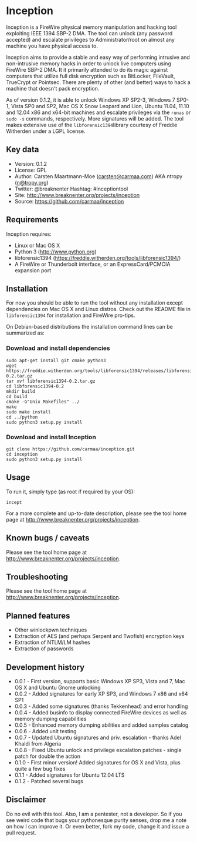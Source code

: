Inception
=========

Inception is a FireWire physical memory manipulation and hacking tool
exploiting IEEE 1394 SBP-2 DMA. The tool can unlock (any password accepted)
and escalate privileges to Administrator/root on almost any machine you have
physical access to.

Inception aims to provide a stable and easy way of performing intrusive and 
non-intrusive memory hacks in order to unlock live computers using FireWire 
SBP-2 DMA. It it primarily attended to do its magic against computers that 
utilize full disk encryption such as BitLocker, FileVault, TrueCrypt or 
Pointsec. There are plenty of other (and better) ways to hack a machine that 
doesn't pack encryption.

As of version 0.1.2, it is able to unlock Windows XP SP2-3, Windows 7 SP0-1,
Vista SP0 and SP2, Mac OS X Snow Leopard and Lion, Ubuntu 11.04, 11.10 and 12.04
x86 and x64-bit machines and escalate privileges via the `runas` or `sudo -s`
commands, respectively. More signatures will be added. The tool makes extensive
use of the `libforensic1394`library courtesy of Freddie Witherden under a LGPL
license.


Key data
--------

 * Version: 0.1.2
 * License: GPL
 * Author: 	Carsten Maartmann-Moe (carsten@carmaa.com) AKA ntropy (n@tropy.org)
 * Twitter: @breaknenter Hashtag: #inceptiontool
 * Site: 	http://www.breaknenter.org/projects/inception
 * Source: 	https://github.com/carmaa/inception


Requirements
------------

Inception requires:

 * Linux or Mac OS X
 * Python 3 (http://www.python.org)
 * libforensic1394 (https://freddie.witherden.org/tools/libforensic1394/)
 * A FireWire or Thunderbolt interface, or an ExpressCard/PCMCIA expansion port


Installation
------------

For now you should be able to run the tool without any installation except
dependencies on Mac OS X and Linux distros. Check out the README file in 
`libforensic1394` for installation and FireWire pro-tips.

On Debian-based distributions the installation command lines can be summarized
as:

### Download and install dependencies

	sudo apt-get install git cmake python3
	wget https://freddie.witherden.org/tools/libforensic1394/releases/libforensic1394-0.2.tar.gz
	tar xvf libforensic1394-0.2.tar.gz
	cd libforensic1394-0.2
	mkdir build
	cd build
	cmake -G"Unix Makefiles" ../
	make
	sudo make install
	cd ../python
	sudo python3 setup.py install

### Download and install Inception

	git clone https://github.com/carmaa/inception.git
	cd inception
	sudo python3 setup.py install


Usage
-----

To run it, simply type (as root if required by your OS):

	incept

For a more complete and up-to-date description, please see the tool home page 
at http://www.breaknenter.org/projects/inception.


Known bugs / caveats
--------------------

Please see the tool home page at http://www.breaknenter.org/projects/inception.
   

Troubleshooting
---------------

Please see the tool home page at http://www.breaknenter.org/projects/inception.


Planned features
----------------

 * Other winlockpwn techniques
 * Extraction of AES (and perhaps Serpent and Twofish) encryption keys
 * Extraction of NTLM/LM hashes
 * Extraction of passwords
 
 
Development history
-------------------
 
 * 0.0.1 - First version, supports basic Windows XP SP3, Vista and 7, Mac OS X
           and Ubuntu Gnome unlocking  
 * 0.0.2 - Added signatures for early XP SP3, and Windows 7 x86 and x64 SP1  
 * 0.0.3 - Added some signatures (thanks Tekkenhead) and error handling  
 * 0.0.4 - Added businfo to display connected FireWire devices as well as memory
           dumping capabilities  
 * 0.0.5 - Enhanced memory dumping abilities and added samples catalog  
 * 0.0.6 - Added unit testing  
 * 0.0.7 - Updated Ubuntu signatures and priv. escalation - thanks Adel Khaldi
           from Algeria  
 * 0.0.8 - Fixed Ubuntu unlock and privilege escalation patches - single patch
           for double the action
 * 0.1.0 - First minor version! Added signatures for OS X and Vista, plus quite
           a few bug fixes
 * 0.1.1 - Added signatures for Ubuntu 12.04 LTS
 * 0.1.2 - Patched several bugs
 
 
Disclaimer
----------
Do no evil with this tool. Also, I am a pentester, not a developer. So if you
see weird code that bugs your pythonesque purity senses, drop me a note on how
I can improve it. Or even better, fork my code, change it and issue a pull
request.